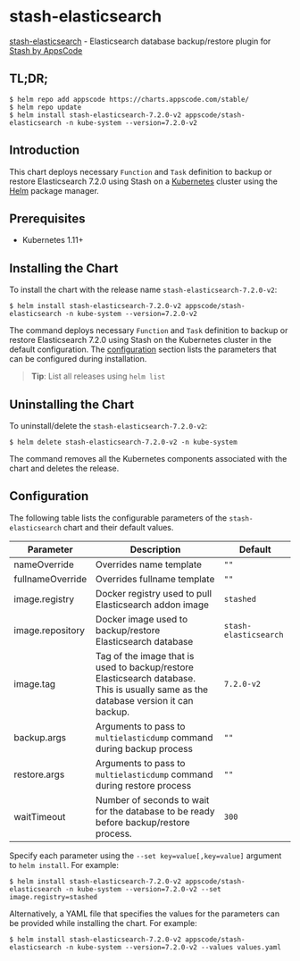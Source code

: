 # stash-elasticsearch

[stash-elasticsearch](https://github.com/stashed/elasticsearch) - Elasticsearch database backup/restore plugin for [Stash by AppsCode](https://stash.run)

## TL;DR;

```console
$ helm repo add appscode https://charts.appscode.com/stable/
$ helm repo update
$ helm install stash-elasticsearch-7.2.0-v2 appscode/stash-elasticsearch -n kube-system --version=7.2.0-v2
```

## Introduction

This chart deploys necessary `Function` and `Task` definition to backup or restore Elasticsearch 7.2.0 using Stash on a [Kubernetes](http://kubernetes.io) cluster using the [Helm](https://helm.sh) package manager.

## Prerequisites

- Kubernetes 1.11+

## Installing the Chart

To install the chart with the release name `stash-elasticsearch-7.2.0-v2`:

```console
$ helm install stash-elasticsearch-7.2.0-v2 appscode/stash-elasticsearch -n kube-system --version=7.2.0-v2
```

The command deploys necessary `Function` and `Task` definition to backup or restore Elasticsearch 7.2.0 using Stash on the Kubernetes cluster in the default configuration. The [configuration](#configuration) section lists the parameters that can be configured during installation.

> **Tip**: List all releases using `helm list`

## Uninstalling the Chart

To uninstall/delete the `stash-elasticsearch-7.2.0-v2`:

```console
$ helm delete stash-elasticsearch-7.2.0-v2 -n kube-system
```

The command removes all the Kubernetes components associated with the chart and deletes the release.

## Configuration

The following table lists the configurable parameters of the `stash-elasticsearch` chart and their default values.

|    Parameter     |                                                             Description                                                             |        Default        |
|------------------|-------------------------------------------------------------------------------------------------------------------------------------|-----------------------|
| nameOverride     | Overrides name template                                                                                                             | `""`                  |
| fullnameOverride | Overrides fullname template                                                                                                         | `""`                  |
| image.registry   | Docker registry used to pull Elasticsearch addon image                                                                              | `stashed`             |
| image.repository | Docker image used to backup/restore Elasticsearch database                                                                          | `stash-elasticsearch` |
| image.tag        | Tag of the image that is used to backup/restore Elasticsearch database. This is usually same as the database version it can backup. | `7.2.0-v2`            |
| backup.args      | Arguments to pass to `multielasticdump` command  during backup process                                                              | `""`                  |
| restore.args     | Arguments to pass to `multielasticdump` command during restore process                                                              | `""`                  |
| waitTimeout      | Number of seconds to wait for the database to be ready before backup/restore process.                                               | `300`                 |


Specify each parameter using the `--set key=value[,key=value]` argument to `helm install`. For example:

```console
$ helm install stash-elasticsearch-7.2.0-v2 appscode/stash-elasticsearch -n kube-system --version=7.2.0-v2 --set image.registry=stashed
```

Alternatively, a YAML file that specifies the values for the parameters can be provided while
installing the chart. For example:

```console
$ helm install stash-elasticsearch-7.2.0-v2 appscode/stash-elasticsearch -n kube-system --version=7.2.0-v2 --values values.yaml
```
